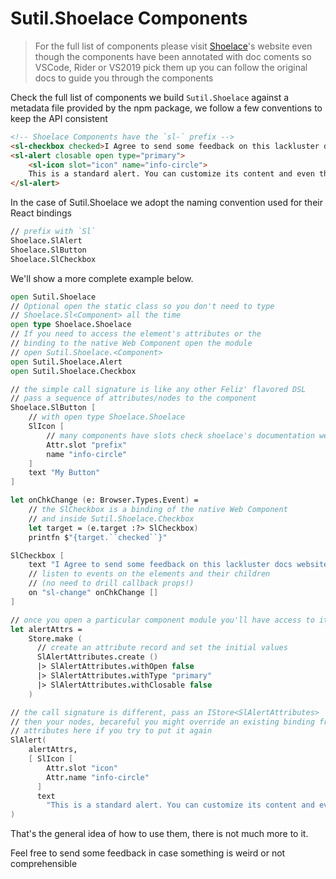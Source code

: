 [Shoelace]: https://shoelace.style/

# Sutil.Shoelace Components

> For the full list of components please visit [Shoelace]'s website even though the components have been annotated with doc coments so VSCode, Rider or VS2019 pick them up you can follow the original docs to guide you through the components

Check the full list of components we build `Sutil.Shoelace` against a metadata file provided by the npm package, we follow a few conventions to keep the API consistent

```html
<!-- Shoelace Components have the `sl-` prefix -->
<sl-checkbox checked>I Agree to send some feedback on this lackluster docs website</sl-checkbox>
<sl-alert closable open type="primary">
    <sl-icon slot="icon" name="info-circle">
    This is a standard alert. You can customize its content and even the icon.
</sl-alert>
```
In the case of Sutil.Shoelace we adopt the naming convention used for their React bindings

```fsharp
// prefix with `Sl`
Shoelace.SlAlert
Shoelace.SlButton
Shoelace.SlCheckbox
```

We'll show a more complete example below.

```fsharp
open Sutil.Shoelace
// Optional open the static class so you don't need to type
// Shoelace.Sl<Component> all the time
open type Shoelace.Shoelace
// If you need to access the element's attributes or the 
// binding to the native Web Component open the module
// open Sutil.Shoelace.<Component>
open Sutil.Shoelace.Alert
open Sutil.Shoelace.Checkbox

// the simple call signature is like any other Feliz' flavored DSL
// pass a sequence of attributes/nodes to the component
Shoelace.SlButton [
    // with open type Shoelace.Shoelace
    SlIcon [
        // many components have slots check shoelace's documentation website!
        Attr.slot "prefix"
        name "info-circle"
    ]
    text "My Button"
]

let onChkChange (e: Browser.Types.Event) =
    // the SlCheckbox is a binding of the native Web Component
    // and inside Sutil.Shoelace.Checkbox
    let target = (e.target :?> SlCheckbox)
    printfn $"{target.``checked``}"

SlCheckbox [
    text "I Agree to send some feedback on this lackluster docs website"
    // listen to events on the elements and their children
    // (no need to drill callback props!)
    on "sl-change" onChkChange []
]

// once you open a particular component module you'll have access to it's attributes
let alertAttrs =
    Store.make (
      // create an attribute record and set the initial values
      SlAlertAttributes.create ()
      |> SlAlertAttributes.withOpen false
      |> SlAlertAttributes.withType "primary"
      |> SlAlertAttributes.withClosable false
    )

// the call signature is different, pass an IStore<SlAlertAttributes>
// then your nodes, becareful you might override an existing binding from the
// attributes here if you try to put it again
SlAlert(
    alertAttrs,
    [ SlIcon [
        Attr.slot "icon"
        Attr.name "info-circle"
      ]
      text
        "This is a standard alert. You can customize its content and even the icon." ]
)
```
That's the general idea of how to use them, there is not much more to it.

Feel free to send some feedback in case something is weird or not comprehensible